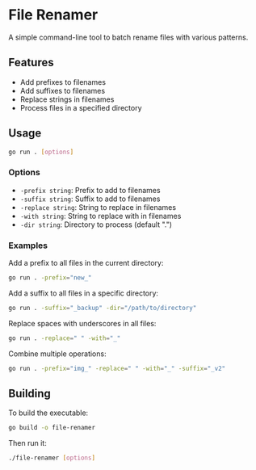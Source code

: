 # File Renamer

A simple command-line tool to batch rename files with various patterns.

## Features

- Add prefixes to filenames
- Add suffixes to filenames
- Replace strings in filenames
- Process files in a specified directory

## Usage

```bash
go run . [options]
```

### Options

- `-prefix string`: Prefix to add to filenames
- `-suffix string`: Suffix to add to filenames
- `-replace string`: String to replace in filenames
- `-with string`: String to replace with in filenames
- `-dir string`: Directory to process (default ".")

### Examples

Add a prefix to all files in the current directory:
```bash
go run . -prefix="new_"
```

Add a suffix to all files in a specific directory:
```bash
go run . -suffix="_backup" -dir="/path/to/directory"
```

Replace spaces with underscores in all files:
```bash
go run . -replace=" " -with="_"
```

Combine multiple operations:
```bash
go run . -prefix="img_" -replace=" " -with="_" -suffix="_v2"
```

## Building

To build the executable:

```bash
go build -o file-renamer
```

Then run it:

```bash
./file-renamer [options]
